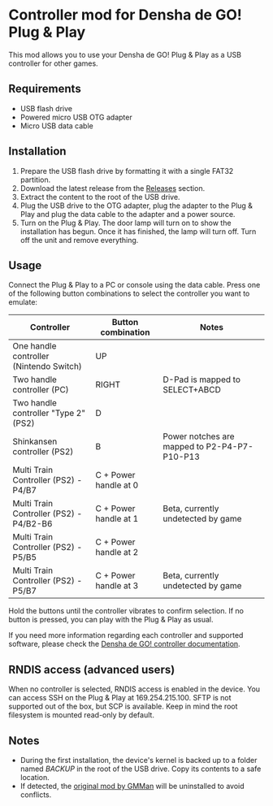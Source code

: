 # Controller mod for Densha de GO! Plug & Play

This mod allows you to use your Densha de GO! Plug & Play as a USB controller for other games.

## Requirements

- USB flash drive
- Powered micro USB OTG adapter
- Micro USB data cable

## Installation

1. Prepare the USB flash drive by formatting it with a single FAT32 partition.
2. Download the latest release from the [Releases](https://github.com/MarcRiera/ddgo-pnp-controller/releases) section.
3. Extract the content to the root of the USB drive.
4. Plug the USB drive to the OTG adapter, plug the adapter to the Plug & Play and plug the data cable to the adapter and a power source.
5. Turn on the Plug & Play. The door lamp will turn on to show the installation has begun. Once it has finished, the lamp will turn off. Turn off the unit and remove everything.

## Usage

Connect the Plug & Play to a PC or console using the data cable. Press one of the following button combinations to select the controller you want to emulate:

| Controller                              | Button combination    | Notes                                        |
|-----------------------------------------|-----------------------|----------------------------------------------|
| One handle controller (Nintendo Switch) | UP                    |                                              |
| Two handle controller (PC)              | RIGHT                 | D-Pad is mapped to SELECT+ABCD               |
| Two handle controller "Type 2" (PS2)    | D                     |                                              |
| Shinkansen controller (PS2)             | B                     | Power notches are mapped to P2-P4-P7-P10-P13 |
| Multi Train Controller (PS2) - P4/B7    | C + Power handle at 0 |                                              |
| Multi Train Controller (PS2) - P4/B2-B6 | C + Power handle at 1 | Beta, currently undetected by game           |
| Multi Train Controller (PS2) - P5/B5    | C + Power handle at 2 |                                              |
| Multi Train Controller (PS2) - P5/B7    | C + Power handle at 3 | Beta, currently undetected by game           |

Hold the buttons until the controller vibrates to confirm selection. If no button is pressed, you can play with the Plug & Play as usual.

If you need more information regarding each controller and supported software, please check the [Densha de GO! controller documentation](https://marcriera.github.io/ddgo-controller-docs).

## RNDIS access (advanced users)

When no controller is selected, RNDIS access is enabled in the device. You can access SSH on the Plug & Play at 169.254.215.100. SFTP is not supported out of the box, but SCP is available. Keep in mind the root filesystem is mounted read-only by default.

## Notes

- During the first installation, the device's kernel is backed up to a folder named *BACKUP* in the root of the USB drive. Copy its contents to a safe location.
- If detected, the [original mod by GMMan](https://github.com/GMMan/dengo-plug-and-play-controller) will be uninstalled to avoid conflicts.
